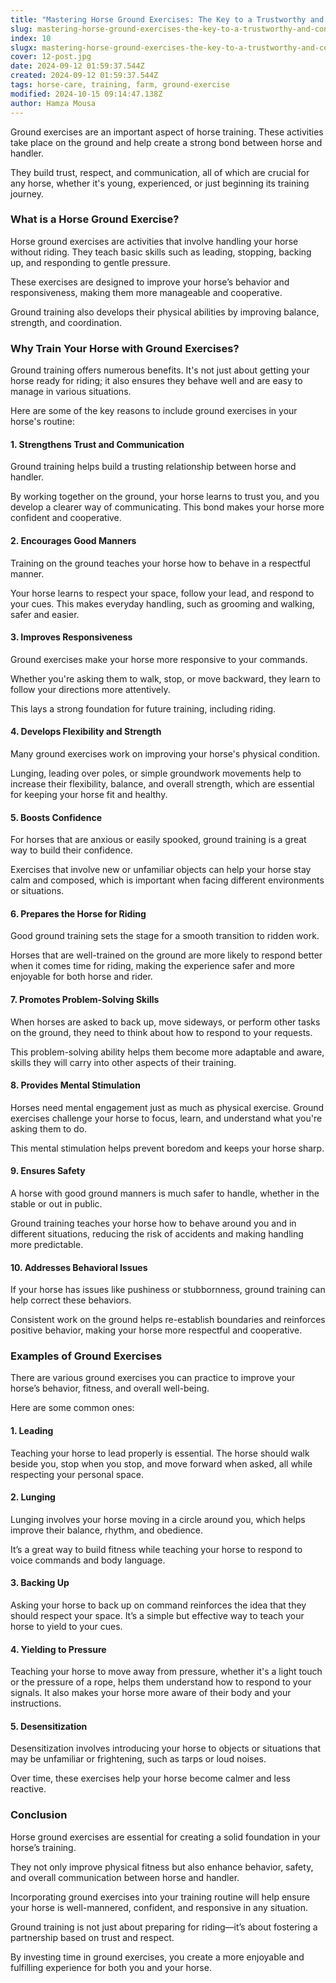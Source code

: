 ```yaml
---
title: "Mastering Horse Ground Exercises: The Key to a Trustworthy and Confident Horse"
slug: mastering-horse-ground-exercises-the-key-to-a-trustworthy-and-confident-horse
index: 10
slugx: mastering-horse-ground-exercises-the-key-to-a-trustworthy-and-confident-horse
cover: 12-post.jpg
date: 2024-09-12 01:59:37.544Z
created: 2024-09-12 01:59:37.544Z
tags: horse-care, training, farm, ground-exercise
modified: 2024-10-15 09:14:47.138Z
author: Hamza Mousa
---
```


Ground exercises are an important aspect of horse training. These activities take place on the ground and help create a strong bond between horse and handler. 



They build trust, respect, and communication, all of which are crucial for any horse, whether it's young, experienced, or just beginning its training journey.

### **What is a Horse Ground Exercise?**

Horse ground exercises are activities that involve handling your horse without riding. They teach basic skills such as leading, stopping, backing up, and responding to gentle pressure. 



These exercises are designed to improve your horse’s behavior and responsiveness, making them more manageable and cooperative. 



Ground training also develops their physical abilities by improving balance, strength, and coordination.

### **Why Train Your Horse with Ground Exercises?**

Ground training offers numerous benefits. It's not just about getting your horse ready for riding; it also ensures they behave well and are easy to manage in various situations.



Here are some of the key reasons to include ground exercises in your horse's routine:

#### 1. **Strengthens Trust and Communication**

Ground training helps build a trusting relationship between horse and handler. 



By working together on the ground, your horse learns to trust you, and you develop a clearer way of communicating. This bond makes your horse more confident and cooperative.

#### 2. **Encourages Good Manners**

Training on the ground teaches your horse how to behave in a respectful manner.


  
Your horse learns to respect your space, follow your lead, and respond to your cues. This makes everyday handling, such as grooming and walking, safer and easier.

#### 3. **Improves Responsiveness**

Ground exercises make your horse more responsive to your commands. 

Whether you're asking them to walk, stop, or move backward, they learn to follow your directions more attentively.


  
This lays a strong foundation for future training, including riding.

#### 4. **Develops Flexibility and Strength**

Many ground exercises work on improving your horse's physical condition. 

Lunging, leading over poles, or simple groundwork movements help to increase their flexibility, balance, and overall strength, which are essential for keeping your horse fit and healthy.

#### 5. **Boosts Confidence**

For horses that are anxious or easily spooked, ground training is a great way to build their confidence.


  
Exercises that involve new or unfamiliar objects can help your horse stay calm and composed, which is important when facing different environments or situations.

#### 6. **Prepares the Horse for Riding**

Good ground training sets the stage for a smooth transition to ridden work.


  
Horses that are well-trained on the ground are more likely to respond better when it comes time for riding, making the experience safer and more enjoyable for both horse and rider.

#### 7. **Promotes Problem-Solving Skills**

When horses are asked to back up, move sideways, or perform other tasks on the ground, they need to think about how to respond to your requests.


  
This problem-solving ability helps them become more adaptable and aware, skills they will carry into other aspects of their training.

#### 8. **Provides Mental Stimulation**

Horses need mental engagement just as much as physical exercise. Ground exercises challenge your horse to focus, learn, and understand what you're asking them to do.


  
This mental stimulation helps prevent boredom and keeps your horse sharp.

#### 9. **Ensures Safety**

A horse with good ground manners is much safer to handle, whether in the stable or out in public.


  
Ground training teaches your horse how to behave around you and in different situations, reducing the risk of accidents and making handling more predictable.

#### 10. **Addresses Behavioral Issues**

If your horse has issues like pushiness or stubbornness, ground training can help correct these behaviors.


  
Consistent work on the ground helps re-establish boundaries and reinforces positive behavior, making your horse more respectful and cooperative.

### **Examples of Ground Exercises**

There are various ground exercises you can practice to improve your horse’s behavior, fitness, and overall well-being.

Here are some common ones:

#### 1. **Leading**

Teaching your horse to lead properly is essential. The horse should walk beside you, stop when you stop, and move forward when asked, all while respecting your personal space.

#### 2. **Lunging**

Lunging involves your horse moving in a circle around you, which helps improve their balance, rhythm, and obedience.


  
It’s a great way to build fitness while teaching your horse to respond to voice commands and body language.

#### 3. **Backing Up**

Asking your horse to back up on command reinforces the idea that they should respect your space. It’s a simple but effective way to teach your horse to yield to your cues.

#### 4. **Yielding to Pressure**

Teaching your horse to move away from pressure, whether it's a light touch or the pressure of a rope, helps them understand how to respond to your signals. It also makes your horse more aware of their body and your instructions.

#### 5. **Desensitization**

Desensitization involves introducing your horse to objects or situations that may be unfamiliar or frightening, such as tarps or loud noises.
  
Over time, these exercises help your horse become calmer and less reactive.

### **Conclusion**

Horse ground exercises are essential for creating a solid foundation in your horse’s training. 



They not only improve physical fitness but also enhance behavior, safety, and overall communication between horse and handler. 



Incorporating ground exercises into your training routine will help ensure your horse is well-mannered, confident, and responsive in any situation.



Ground training is not just about preparing for riding—it’s about fostering a partnership based on trust and respect. 



By investing time in ground exercises, you create a more enjoyable and fulfilling experience for both you and your horse.